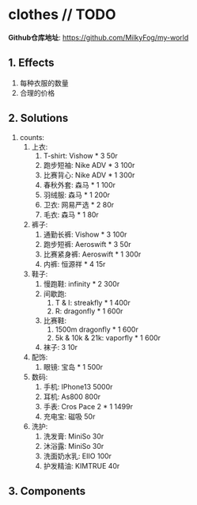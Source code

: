 # clothes // TODO

**Github仓库地址**: <https://github.com/MilkyFog/my-world>

## 1. **Effects**

1. 每种衣服的数量
2. 合理的价格

## 2. **Solutions**

1. counts:
   1. 上衣:
      1. T-shirt: Vishow * 3 50r
      2. 跑步短袖: Nike ADV * 3 100r
      3. 比赛背心: Nike ADV * 1 300r
      4. 春秋外套: 森马 * 1 100r
      5. 羽绒服: 森马 * 1 200r
      6. 卫衣: 网易严选 * 2 80r
      7. 毛衣: 森马 * 1 80r
   2. 裤子:
      1. 通勤长裤: Vishow * 3 100r
      2. 跑步短裤: Aeroswift * 3 50r
      3. 比赛紧身裤: Aeroswift * 1 300r
      4. 内裤: 恒源祥 * 4 15r
   3. 鞋子:
      1. 慢跑鞋: infinity * 2 300r
      2. 间歇跑:
         1. T & I: streakfly * 1 400r
         2. R: dragonfly * 1 600r
      3. 比赛鞋:
         1. 1500m dragonfly * 1 600r
         2. 5k & 10k & 21k: vaporfly * 1 600r
      4. 袜子: 3 10r
   4. 配饰:
      1. 眼镜: 宝岛 * 1 500r
   5. 数码:
      1. 手机: IPhone13 5000r
      2. 耳机: As800 800r
      3. 手表: Cros Pace 2 * 1 1499r
      4. 充电宝: 磁吸 50r
   6. 洗护:
      1. 洗发膏: MiniSo 30r
      2. 沐浴露: MiniSo 30r
      3. 洗面奶水乳: EIIO 100r
      4. 护发精油: KIMTRUE 40r

## 3. **Components**
